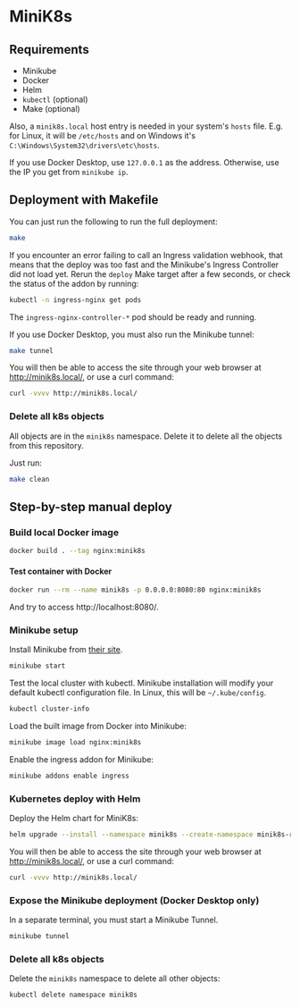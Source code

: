# MiniK8s

## Requirements

- Minikube
- Docker
- Helm
- `kubectl` (optional)
- Make (optional)

Also, a `minik8s.local` host entry is needed in your system's `hosts` file. E.g. for Linux, it will be `/etc/hosts` and on Windows
it's `C:\Windows\System32\drivers\etc\hosts`.

If you use Docker Desktop, use `127.0.0.1` as the address. Otherwise, use the IP you get from `minikube ip`.

## Deployment with Makefile

You can just run the following to run the full deployment:
```sh
make
```

If you encounter an error failing to call an Ingress validation webhook, that means that the deploy was too fast and
the Minikube's Ingress Controller did not load yet. Rerun the `deploy` Make target after a few seconds, or check the
status of the addon by running:
```sh
kubectl -n ingress-nginx get pods
```
The `ingress-nginx-controller-*` pod should be ready and running.

If you use Docker Desktop, you must also run the Minikube tunnel:
```sh
make tunnel
```

You will then be able to access the site through your web browser at http://minik8s.local/, or use a curl command:
```sh
curl -vvvv http://minik8s.local/
```

### Delete all k8s objects

All objects are in the `minik8s` namespace. Delete it to delete all the objects from this repository.

Just run:
```sh
make clean
```

## Step-by-step manual deploy

### Build local Docker image

```sh
docker build . --tag nginx:minik8s
```

#### Test container with Docker

```sh
docker run --rm --name minik8s -p 0.0.0.0:8080:80 nginx:minik8s
```

And try to access http://localhost:8080/.

### Minikube setup

Install Minikube from [their site](https://minikube.sigs.k8s.io/docs/start/).

```sh
minikube start
```

Test the local cluster with kubectl. Minikube installation will modify your default kubectl configuration file. In Linux, this will be `~/.kube/config`.
```sh
kubectl cluster-info
```

Load the built image from Docker into Minikube:
```sh
minikube image load nginx:minik8s
```

Enable the ingress addon for Minikube:
```sh
minikube addons enable ingress
```

### Kubernetes deploy with Helm

Deploy the Helm chart for MiniK8s:
```sh
helm upgrade --install --namespace minik8s --create-namespace minik8s-release ./minik8s/
```

You will then be able to access the site through your web browser at http://minik8s.local/, or use a curl command:
```sh
curl -vvvv http://minik8s.local/
```

### Expose the Minikube deployment (Docker Desktop only)

In a separate terminal, you must start a Minikube Tunnel.

```sh
minikube tunnel
```

### Delete all k8s objects

Delete the `minik8s` namespace to delete all other objects:
```sh
kubectl delete namespace minik8s
```
